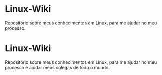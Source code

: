 # Linux-Wiki
Repositório sobre meus conhecimentos em Linux, para me ajudar no meu processo.
# Linux-Wiki
Repositório sobre meus conhecimentos em Linux, para me ajudar no meu processo e ajudar meus colegas de todo o mundo.
